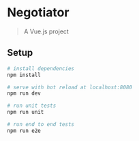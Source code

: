 # Negotiator

> A Vue.js project

## Setup

``` bash
# install dependencies
npm install

# serve with hot reload at localhost:8080
npm run dev

# run unit tests
npm run unit

# run end to end tests
npm run e2e
```
